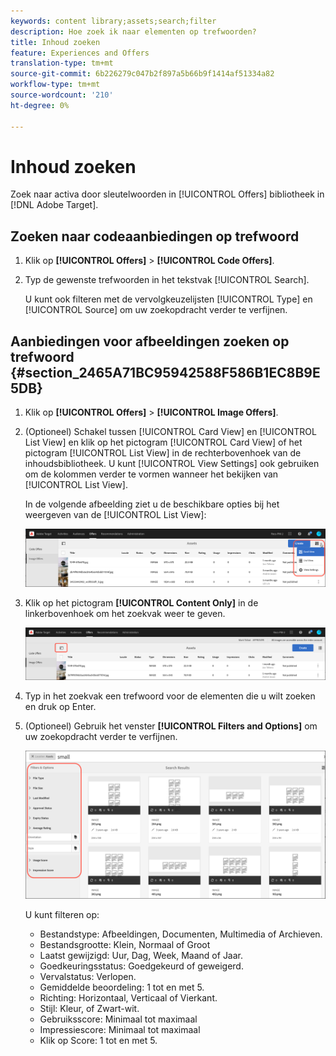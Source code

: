 ```yaml
---
keywords: content library;assets;search;filter
description: Hoe zoek ik naar elementen op trefwoorden?
title: Inhoud zoeken
feature: Experiences and Offers
translation-type: tm+mt
source-git-commit: 6b226279c047b2f897a5b66b9f1414af51334a82
workflow-type: tm+mt
source-wordcount: '210'
ht-degree: 0%

---
```



# Inhoud zoeken

Zoek naar activa door sleutelwoorden in [!UICONTROL Offers] bibliotheek in [!DNL Adobe Target].

## Zoeken naar codeaanbiedingen op trefwoord

1. Klik op **[!UICONTROL Offers]** > **[!UICONTROL Code Offers]**.
1. Typ de gewenste trefwoorden in het tekstvak [!UICONTROL Search].

   U kunt ook filteren met de vervolgkeuzelijsten [!UICONTROL Type] en [!UICONTROL Source] om uw zoekopdracht verder te verfijnen.

## Aanbiedingen voor afbeeldingen zoeken op trefwoord {#section_2465A71BC95942588F586B1EC8B9E5DB}

1. Klik op **[!UICONTROL Offers]** > **[!UICONTROL Image Offers]**.

1. (Optioneel) Schakel tussen [!UICONTROL Card View] en [!UICONTROL List View] en klik op het pictogram [!UICONTROL Card View] of het pictogram [!UICONTROL List View] in de rechterbovenhoek van de inhoudsbibliotheek. U kunt [!UICONTROL View Settings] ook gebruiken om de kolommen verder te vormen wanneer het bekijken van [!UICONTROL List View].

   In de volgende afbeelding ziet u de beschikbare opties bij het weergeven van de [!UICONTROL List View]:

   ![Opties voor lijstweergave](/help/c-experiences/c-manage-content/assets/view-settings-options.png)

1. Klik op het pictogram **[!UICONTROL Content Only]** in de linkerbovenhoek om het zoekvak weer te geven.

   ![Alleen inhoud, optie](/help/c-experiences/c-manage-content/assets/content-only.png)

1. Typ in het zoekvak een trefwoord voor de elementen die u wilt zoeken en druk op Enter.

1. (Optioneel) Gebruik het venster **[!UICONTROL Filters and Options]** om uw zoekopdracht verder te verfijnen.

   ![Het deelvenster Filter en Opties](/help/c-experiences/c-manage-content/assets/filter-and-options.png)

   U kunt filteren op:

   * Bestandstype: Afbeeldingen, Documenten, Multimedia of Archieven.
   * Bestandsgrootte: Klein, Normaal of Groot
   * Laatst gewijzigd: Uur, Dag, Week, Maand of Jaar.
   * Goedkeuringsstatus: Goedgekeurd of geweigerd.
   * Vervalstatus: Verlopen.
   * Gemiddelde beoordeling: 1 tot en met 5.
   * Richting: Horizontaal, Verticaal of Vierkant.
   * Stijl: Kleur, of Zwart-wit.
   * Gebruiksscore: Minimaal tot maximaal
   * Impressiescore: Minimaal tot maximaal
   * Klik op Score: 1 tot en met 5.